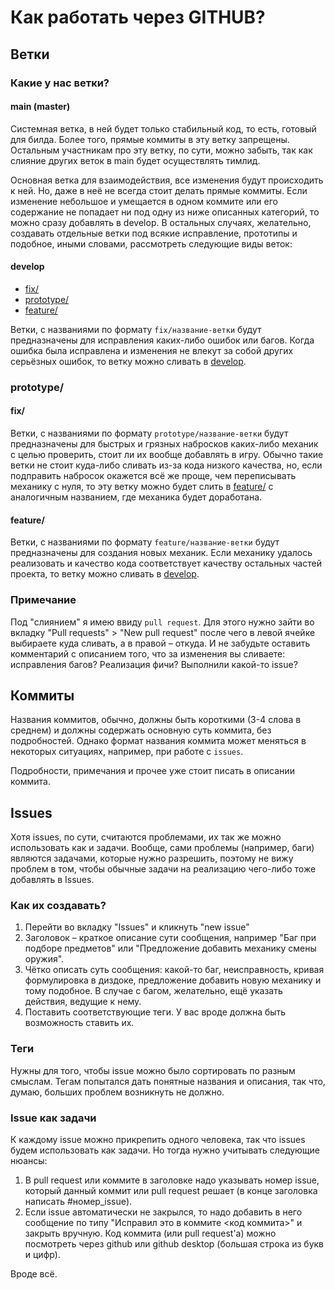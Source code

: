 # Как работать через GITHUB?

## Ветки

### Какие у нас ветки?

#### main (master)

Системная ветка, в ней будет только стабильный код, то есть, готовый для билда. Более того, прямые коммиты в эту ветку запрещены. Остальным участникам про эту ветку, по сути, можно забыть, так как слияние других веток в main будет осуществлять тимлид.

Основная ветка для взаимодействия, все изменения будут происходить к ней. Но, даже в неё не всегда стоит делать прямые коммиты. Если изменение небольшое и умещается в одном коммите или его содержание не попадает ни под одну из ниже описанных категорий, то можно сразу добавлять в develop. В остальных случаях, желательно, создавать отдельные ветки под всякие исправление, прототипы и подобное, иными словами, рассмотреть следующие виды веток:
#### develop

- [fix/](#fix/)
- [prototype/](#prototype/)
- [feature/](#feature/)


Ветки, с названиями по формату `fix/название-ветки` будут предназначены для исправления каких-либо ошибок или багов. Когда ошибка была исправлена и изменения не влекут за собой других серьёзных ошибок, то ветку можно сливать в [develop](#develop).

### prototype/
#### fix/

Ветки, с названиями по формату `prototype/название-ветки` будут предназначены для быстрых и грязных набросков каких-либо механик с целью проверить, стоит ли их вообще добавлять в игру. Обычно такие ветки не стоит куда-либо сливать из-за кода низкого качества, но, если подправить набросок окажется всё же проще, чем переписывать механику с нуля, то эту ветку можно будет слить в [feature/](#feature/) с аналогичным названием, где механика будет доработана.

#### feature/

Ветки, с названиями по формату `feature/название-ветки` будут предназначены для создания новых механик. Если механику удалось реализовать и качество кода соответствует качеству остальных частей проекта, то ветку можно сливать в [develop](#develop).

### Примечание

Под "слиянием" я имею ввиду `pull request`. Для этого нужно зайти во вкладку "Pull requests" > "New pull request" после чего в левой ячейке выбираете куда сливать, а в правой – откуда. И не забудьте оставить комментарий с описанием того, что за изменения вы сливаете: исправления багов? Реализация фичи? Выполнили какой-то issue?

## Коммиты

Названия коммитов, обычно, должны быть короткими (3-4 слова в среднем) и должны содержать основную суть коммита, без подробностей. Однако формат названия коммита может меняться в некоторых ситуациях, например, при работе с `issues`.

Подробности, примечания и прочее уже стоит писать в описании коммита.

## Issues

Хотя issues, по сути, считаются проблемами, их так же можно использовать как и задачи. Вообще, сами проблемы (например, баги) являются задачами, которые нужно разрешить, поэтому не вижу проблем в том, чтобы обычные задачи на реализацию чего-либо тоже добавлять в Issues. 

### Как их создавать?

1. Перейти во вкладку "Issues" и кликнуть "new issue"
2. Заголовок – краткое описание сути сообщения, например "Баг при подборе предметов" или "Предложение добавить механику смены оружия".
3. Чётко описать суть сообщения: какой-то баг, неисправность, кривая формулировка в диздоке, предложение добавить новую механику и тому подобное. В случае с багом, желательно, ещё указать действия, ведущие к нему.
4. Поставить соответствующие теги. У вас вроде должна быть возможность ставить их.

### Теги

Нужны для того, чтобы issue можно было сортировать по разным смыслам. Тегам попытался дать понятные названия и описания, так что, думаю, больших проблем возникнуть не должно.

### Issue как задачи

К каждому issue можно прикрепить одного человека, так что issues будем использовать как задачи. Но тогда нужно учитывать следующие нюансы:

1. В pull request или коммите в заголовке надо указывать номер issue, который данный коммит или pull request решает (в конце заголовка написать #номер_issue).
2. Если issue автоматически не закрылся, то надо добавить в него сообщение по типу "Исправил это в коммите <код коммита>" и закрыть вручную. Код коммита (или pull request'а) можно посмотреть через github или github desktop (большая строка из букв и цифр).

Вроде всё.
